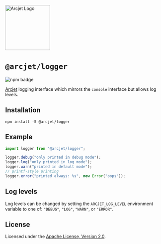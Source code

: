 <a href="https://arcjet.com" target="_arcjet-home">
  <picture>
    <source media="(prefers-color-scheme: dark)" srcset="https://arcjet.com/arcjet-logo-dark-planet-arrival.svg">
    <img src="https://arcjet.com/arcjet-logo-light-planet-arrival.svg" alt="Arcjet Logo" height="144" width="auto">
  </picture>
</a>

# `@arcjet/logger`

<p>
  <picture>
    <source media="(prefers-color-scheme: dark)" srcset="https://img.shields.io/npm/v/%40arcjet%2Flogger?style=flat-square&label=%E2%9C%A6Aj&labelColor=000000&color=5C5866">
    <img alt="npm badge" src="https://img.shields.io/npm/v/%40arcjet%2Flogger?style=flat-square&label=%E2%9C%A6Aj&labelColor=ECE6F0&color=ECE6F0">
  </picture>
</p>

[Arcjet][arcjet] logging interface which mirrors the `console` interface but
allows log levels.

## Installation

```shell
npm install -S @arcjet/logger
```

## Example

```ts
import logger from "@arcjet/logger";

logger.debug("only printed in debug mode");
logger.log("only printed in log mode");
logger.warn("printed in default mode");
// printf-style printing
logger.error("printed always: %s", new Error("oops"));
```

## Log levels

Log levels can be changed by setting the `ARCJET_LOG_LEVEL` environment variable
to one of: `"DEBUG"`, `"LOG"`, `"WARN"`, or `"ERROR"`.

## License

Licensed under the [Apache License, Version 2.0][apache-license].

[arcjet]: https://arcjet.com
[apache-license]: http://www.apache.org/licenses/LICENSE-2.0
